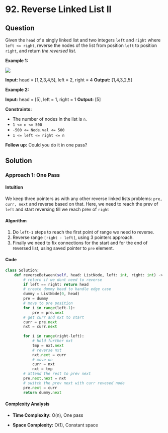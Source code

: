 
# 92. Reverse Linked List II

## Question

Given the  `head`  of a singly linked list and two integers  `left`  and  `right`  where  `left <= right`, reverse the nodes of the list from position  `left`  to position  `right`, and return  _the reversed list_.

**Example 1:**

![](https://assets.leetcode.com/uploads/2021/02/19/rev2ex2.jpg)

**Input:** head = [1,2,3,4,5], left = 2, right = 4
**Output:** [1,4,3,2,5]

**Example 2:**

**Input:** head = [5], left = 1, right = 1
**Output:** [5]

**Constraints:**

- The number of nodes in the list is  `n`.
- `1 <= n <= 500`
- `-500 <= Node.val <= 500`
- `1 <= left <= right <= n`

**Follow up:** Could you do it in one pass?

## Solution

### Approach 1: One Pass

#### Intuition

We keep three pointers as with any other reverse linked lists problems: `pre, curr, next` and reverse based on that. Here, we need to reach the prev of `left` and start reversing till we reach prev of `right`

#### Algorithm

1. Do  `left-1`  steps to reach the first point of range we need to reverse.
2. Reverse range  `[right - left]`, using 3 pointers approach.
3. Finally we need to fix connections for the start and for the end of reversed list, using saved pointer to  `pre`  element.

#### Code

```python
class Solution:
    def reverseBetween(self, head: ListNode, left: int, right: int) -> ListNode:
        # return if we dont need to reverse
        if left == right: return head
        # create dummy head to handle edge case
        dummy = ListNode(0, head)
        pre = dummy
        # move to pre position
        for i in range(left-1):
            pre = pre.next
        # get curr and nxt to start
        curr = pre.next
        nxt = curr.next
        
        for i in range(right-left):
            # hold further nxt
            tmp = nxt.next
            # reverse nxt
            nxt.next = curr
            # move on
            curr = nxt
            nxt = tmp
        # attend the rest to prev next
        pre.next.next = nxt
        # switch the prev next with curr revesed node
        pre.next = curr
        return dummy.next
```

#### Complexity Analysis

- **Time Complexity:** O(n), One pass
  
- **Space Complexity:** O(1), Constant space

